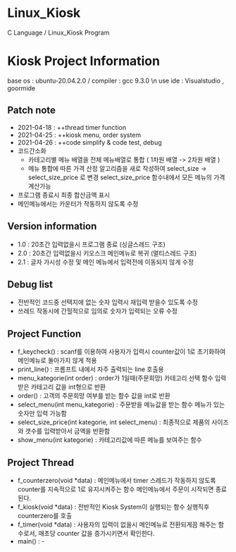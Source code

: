 # Linux_Kiosk
C Language / Linux_Kiosk Program

# Kiosk Project Information
base os : ubuntu-20.04.2.0  / compiler : gcc 9.3.0 \n
use ide : Visualstudio , goormide

## Patch note
* 2021-04-18 : ++thread timer function
* 2021-04-25 : ++kiosk menu, order system
* 2021-04-26 : ++code simplify & code test, debug
 * 코드간소화
   * 카테고리별 메뉴 배열을 전체 메뉴배열로 통합 ( 1차원 배열 -> 2차원 배열 )   
   * 메뉴 통합에 따른 가격 산정 알고리즘을 새로 작성하여 select_size -> select_size_price 로 변경 select_size_price 함수내에서 모든 메뉴의 가격 계산가능   
 * 프로그램 종료시 최종 합산금액 표시   
 * 메인메뉴에서는 카운터가 작동하지 않도록 수정   

## Version information
- 1.0 : 20초간 입력없을시 프로그램 종료 (싱글스레드 구조)
- 2.0 : 20초간 입력없을시 키오스크 메인메뉴로 복귀 (멀티스레드 구조)
- 2.1 : 글자 가시성 수정 및 메인 메뉴에서 입력전에 이동되지 않게 수정

## Debug list
- 전반적인 코드중 선택지에 없는 숫자 입력시 재입력 받을수 있도록 수정
- 쓰레드 작동시에 간헐적으로 임의로 숫자가 입력되는 오류 수정

## Project Function
- f_keycheck() : scanf를 이용하여 사용자가 입력시 counter값이 1로 초기화하여 메인메뉴로 돌아가지 않게 적용
- print_line() : 프롬프트 내에서 자주 출력되는 line 호출용
- menu_kategorie(int order) : order가 1일때(주문희망) 카테고리 선택 함수 입력받은 카테고리 값을 int형으로 반환
- order() : 고객의 주문희망 여부를 받는 함수 값을 int로 반환
- select_menu(int menu_kategorie) : 주문받을 메뉴값을 받는 함수 메뉴가 있는 숫자만 입력 가능함
- select_size_price(int kategorie, int select_menu) : 최종적으로 제품의 사이즈와 갯수를 입력받아서 금액을 반환함
- show_menu(int kategorie) : 카테고리값에 따른 메뉴를 보여주는 함수

## Project Thread
- f_counterzero(void *data) : 메인메뉴에서 timer 스레드가 작동하지 않도록 counter를 지속적으로 1로 유지시켜주는 함수
                                메인메뉴에서 주문이 시작되면 종료된다.
- f_kiosk(void *data) : 전반적인 Kiosk System이 실행되는 함수 실행직후 counterzero를 호출
- f_timer(void *data) : 사용자의 입력이 없을시 메인메뉴로 전환되게끔 해주는 함수로서, 매초당 counter 값을 증가시키면서 확인한다.
- main() : -
